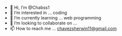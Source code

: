 - 👋 Hi, I’m @Chabss1
- 👀 I’m interested in ... coding
- 🌱 I’m currently learning ... web programming
- 💞️ I’m looking to collaborate on ...
- 📫 How to reach me ... chavezsherwin11@gmail.com

<!---
Chabss1/Chabss1 is a ✨ special ✨ repository because its `README.md` (this file) appears on your GitHub profile.
You can click the Preview link to take a look at your changes.
--->
